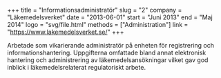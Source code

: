 +++
title = "Informationsadministratör"
slug = "2"
company = "Läkemedelsverket"
date = "2013-06-01"
start = "Juni 2013"
end = "Maj 2014"
logo = "svg/file.html"
methods = ["Administration"]
link = "https://www.lakemedelsverket.se/"
+++

Arbetade som vikarierande administratör på enheten för registrering och informationshantering.
Uppgifterna omfattade bland annat elektronisk hantering och administrering av läkemedelsansökningar vilket gav god inblick i läkemedelsrelaterat regulatoriskt arbete.

